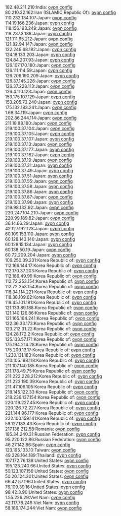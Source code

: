182.48.211.210:India: [ovpn config](vpn/182_48_211_210.ovpn)  
80.210.32.162:Iran (ISLAMIC Republic Of): [ovpn config](vpn/80_210_32_162.ovpn)  
110.232.134.107:Japan: [ovpn config](vpn/110_232_134_107.ovpn)  
114.19.166.236:Japan: [ovpn config](vpn/114_19_166_236.ovpn)  
118.156.193.249:Japan: [ovpn config](vpn/118_156_193_249.ovpn)  
118.237.3.188:Japan: [ovpn config](vpn/118_237_3_188.ovpn)  
121.111.65.212:Japan: [ovpn config](vpn/121_111_65_212.ovpn)  
121.82.94.147:Japan: [ovpn config](vpn/121_82_94_147.ovpn)  
122.249.68.182:Japan: [ovpn config](vpn/122_249_68_182.ovpn)  
124.18.133.203:Japan: [ovpn config](vpn/124_18_133_203.ovpn)  
124.84.207.93:Japan: [ovpn config](vpn/124_84_207_93.ovpn)  
126.107.170.180:Japan: [ovpn config](vpn/126_107_170_180.ovpn)  
126.111.114.59:Japan: [ovpn config](vpn/126_111_114_59.ovpn)  
126.206.190.209:Japan: [ovpn config](vpn/126_206_190_209.ovpn)  
126.37.145.226:Japan: [ovpn config](vpn/126_37_145_226.ovpn)  
126.37.228.113:Japan: [ovpn config](vpn/126_37_228_113.ovpn)  
126.4.110.123:Japan: [ovpn config](vpn/126_4_110_123.ovpn)  
153.175.107.129:Japan: [ovpn config](vpn/153_175_107_129.ovpn)  
153.205.73.240:Japan: [ovpn config](vpn/153_205_73_240.ovpn)  
175.132.183.241:Japan: [ovpn config](vpn/175_132_183_241.ovpn)  
1.66.34.119:Japan: [ovpn config](vpn/1_66_34_119.ovpn)  
202.86.244.114:Japan: [ovpn config](vpn/202_86_244_114.ovpn)  
211.18.88.180:Japan: [ovpn config](vpn/211_18_88_180.ovpn)  
219.100.37.104:Japan: [ovpn config](vpn/219_100_37_104.ovpn)  
219.100.37.105:Japan: [ovpn config](vpn/219_100_37_105.ovpn)  
219.100.37.107:Japan: [ovpn config](vpn/219_100_37_107.ovpn)  
219.100.37.13:Japan: [ovpn config](vpn/219_100_37_13.ovpn)  
219.100.37.177:Japan: [ovpn config](vpn/219_100_37_177.ovpn)  
219.100.37.182:Japan: [ovpn config](vpn/219_100_37_182.ovpn)  
219.100.37.19:Japan: [ovpn config](vpn/219_100_37_19.ovpn)  
219.100.37.31:Japan: [ovpn config](vpn/219_100_37_31.ovpn)  
219.100.37.49:Japan: [ovpn config](vpn/219_100_37_49.ovpn)  
219.100.37.51:Japan: [ovpn config](vpn/219_100_37_51.ovpn)  
219.100.37.55:Japan: [ovpn config](vpn/219_100_37_55.ovpn)  
219.100.37.58:Japan: [ovpn config](vpn/219_100_37_58.ovpn)  
219.100.37.86:Japan: [ovpn config](vpn/219_100_37_86.ovpn)  
219.100.37.87:Japan: [ovpn config](vpn/219_100_37_87.ovpn)  
219.100.37.96:Japan: [ovpn config](vpn/219_100_37_96.ovpn)  
219.98.132.92:Japan: [ovpn config](vpn/219_98_132_92.ovpn)  
220.247.104.210:Japan: [ovpn config](vpn/220_247_104_210.ovpn)  
220.99.189.82:Japan: [ovpn config](vpn/220_99_189_82.ovpn)  
36.14.66.29:Japan: [ovpn config](vpn/36_14_66_29.ovpn)  
42.127.192.123:Japan: [ovpn config](vpn/42_127_192_123.ovpn)  
60.109.153.110:Japan: [ovpn config](vpn/60_109_153_110.ovpn)  
60.128.143.140:Japan: [ovpn config](vpn/60_128_143_140.ovpn)  
60.128.15.134:Japan: [ovpn config](vpn/60_128_15_134.ovpn)  
60.138.50.19:Japan: [ovpn config](vpn/60_138_50_19.ovpn)  
60.72.209.204:Japan: [ovpn config](vpn/60_72_209_204.ovpn)  
106.250.39.231:Korea Republic of: [ovpn config](vpn/106_250_39_231.ovpn)  
112.166.144.17:Korea Republic of: [ovpn config](vpn/112_166_144_17.ovpn)  
112.170.37.203:Korea Republic of: [ovpn config](vpn/112_170_37_203.ovpn)  
112.186.49.99:Korea Republic of: [ovpn config](vpn/112_186_49_99.ovpn)  
112.72.253.154:Korea Republic of: [ovpn config](vpn/112_72_253_154.ovpn)  
112.72.253.154:Korea Republic of: [ovpn config](vpn/112_72_253_154.ovpn)  
118.34.114.221:Korea Republic of: [ovpn config](vpn/118_34_114_221.ovpn)  
118.38.109.62:Korea Republic of: [ovpn config](vpn/118_38_109_62.ovpn)  
118.45.101.181:Korea Republic of: [ovpn config](vpn/118_45_101_181.ovpn)  
121.133.89.188:Korea Republic of: [ovpn config](vpn/121_133_89_188.ovpn)  
121.140.126.86:Korea Republic of: [ovpn config](vpn/121_140_126_86.ovpn)  
121.165.164.241:Korea Republic of: [ovpn config](vpn/121_165_164_241.ovpn)  
122.36.33.173:Korea Republic of: [ovpn config](vpn/122_36_33_173.ovpn)  
123.212.31.22:Korea Republic of: [ovpn config](vpn/123_212_31_22.ovpn)  
124.28.172.2:Korea Republic of: [ovpn config](vpn/124_28_172_2.ovpn)  
125.133.57.171:Korea Republic of: [ovpn config](vpn/125_133_57_171.ovpn)  
175.194.214.28:Korea Republic of: [ovpn config](vpn/175_194_214_28.ovpn)  
175.209.13.17:Korea Republic of: [ovpn config](vpn/175_209_13_17.ovpn)  
1.230.131.183:Korea Republic of: [ovpn config](vpn/1_230_131_183.ovpn)  
210.105.198.118:Korea Republic of: [ovpn config](vpn/210_105_198_118.ovpn)  
211.107.140.185:Korea Republic of: [ovpn config](vpn/211_107_140_185.ovpn)  
211.178.49.75:Korea Republic of: [ovpn config](vpn/211_178_49_75.ovpn)  
211.222.228.212:Korea Republic of: [ovpn config](vpn/211_222_228_212.ovpn)  
211.223.190.39:Korea Republic of: [ovpn config](vpn/211_223_190_39.ovpn)  
211.47.106.105:Korea Republic of: [ovpn config](vpn/211_47_106_105.ovpn)  
218.145.122.33:Korea Republic of: [ovpn config](vpn/218_145_122_33.ovpn)  
218.236.137.154:Korea Republic of: [ovpn config](vpn/218_236_137_154.ovpn)  
220.119.227.45:Korea Republic of: [ovpn config](vpn/220_119_227_45.ovpn)  
220.126.72.227:Korea Republic of: [ovpn config](vpn/220_126_72_227.ovpn)  
221.144.96.177:Korea Republic of: [ovpn config](vpn/221_144_96_177.ovpn)  
222.100.159.141:Korea Republic of: [ovpn config](vpn/222_100_159_141.ovpn)  
58.127.183.43:Korea Republic of: [ovpn config](vpn/58_127_183_43.ovpn)  
217.138.212.58:Romania: [ovpn config](vpn/217_138_212_58.ovpn)  
185.34.240.31:Russian Federation: [ovpn config](vpn/185_34_240_31.ovpn)  
95.220.122.86:Russian Federation: [ovpn config](vpn/95_220_122_86.ovpn)  
46.27.142.86:Spain: [ovpn config](vpn/46_27_142_86.ovpn)  
123.195.133.10:Taiwan: [ovpn config](vpn/123_195_133_10.ovpn)  
49.228.164.189:Thailand: [ovpn config](vpn/49_228_164_189.ovpn)  
107.172.76.139:United States: [ovpn config](vpn/107_172_76_139.ovpn)  
195.123.240.66:United States: [ovpn config](vpn/195_123_240_66.ovpn)  
50.123.107.156:United States: [ovpn config](vpn/50_123_107_156.ovpn)  
50.20.124.201:United States: [ovpn config](vpn/50_20_124_201.ovpn)  
66.42.57.196:United States: [ovpn config](vpn/66_42_57_196.ovpn)  
76.109.39.16:United States: [ovpn config](vpn/76_109_39_16.ovpn)  
98.42.3.90:United States: [ovpn config](vpn/98_42_3_90.ovpn)  
1.55.226.29:Viet Nam: [ovpn config](vpn/1_55_226_29.ovpn)  
42.117.78.249:Viet Nam: [ovpn config](vpn/42_117_78_249.ovpn)  
58.186.174.244:Viet Nam: [ovpn config](vpn/58_186_174_244.ovpn)  
